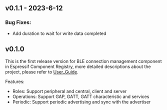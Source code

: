 ## v0.1.1 - 2023-6-12

### Bug Fixes:

- Add duration to wait for write data completed

## v0.1.0

This is the first release version for BLE connection management component in Espressif Component Registry, more detailed descriptions about the project, please refer to [User_Guide](https://docs.espressif.com/projects/esp-iot-solution/en/latest/bluetooth/ble_conn_mgr.html).

Features:
- Roles: Support peripheral and central, client and server
- Operations: Support GAP, GATT, GATT characteristic and services
- Periodic: Support periodic advertising and sync with the advertiser
